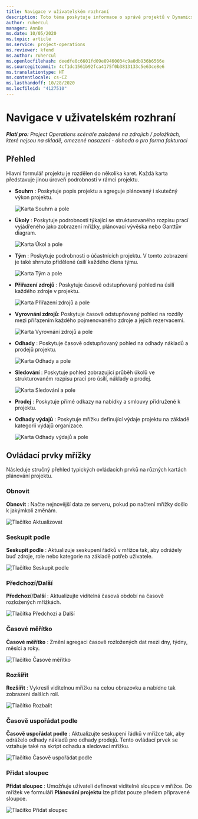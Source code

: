 ```yaml
---
title: Navigace v uživatelském rozhraní
description: Toto téma poskytuje informace o správě projektů v Dynamics 365 Project Operations.
author: ruhercul
manager: AnnBe
ms.date: 10/05/2020
ms.topic: article
ms.service: project-operations
ms.reviewer: kfend
ms.author: ruhercul
ms.openlocfilehash: deedfe0c6601fd09e09460034c9a0db936b6566e
ms.sourcegitcommit: 4cf1dc1561b92fca4175f0b3813133c5e63ce8e6
ms.translationtype: HT
ms.contentlocale: cs-CZ
ms.lasthandoff: 10/28/2020
ms.locfileid: "4127510"
---
```

# <a name="navigating-the-user-interface"></a>Navigace v uživatelském rozhraní

_**Platí pro:** Project Operations scénáře založené na zdrojích / položkách, které nejsou na skladě, omezené nasazení - dohoda o pro forma fakturaci_

## <a name="overview"></a>Přehled

Hlavní formulář projektu je rozdělen do několika karet. Každá karta představuje jinou úroveň podrobností v rámci projektu.

- **Souhrn** : Poskytuje popis projektu a agreguje plánovaný i skutečný výkon projektu.

    ![Karta Souhrn a pole](media/navigation7.png)

- **Úkoly** : Poskytuje podrobnosti týkající se strukturovaného rozpisu prací vyjádřeného jako zobrazení mřížky, plánovací vývěska nebo Ganttův diagram.

    ![Karta Úkol a pole](media/navigation8.png)

- **Tým** : Poskytuje podrobnosti o účastnících projektu. V tomto zobrazení je také shrnuto přidělené úsilí každého člena týmu.

    ![Karta Tým a pole](media/navigation9.png)

- **Přiřazení zdrojů** : Poskytuje časově odstupňovaný pohled na úsilí každého zdroje v projektu.

    ![Karta Přiřazení zdrojů a pole](media/navigation10.png)

- **Vyrovnání zdrojů**: Poskytuje časově odstupňovaný pohled na rozdíly mezi přiřazením každého pojmenovaného zdroje a jejich rezervacemi.

    ![Karta Vyrovnání zdrojů a pole](media/navigation11.png)

- **Odhady** : Poskytuje časově odstupňovaný pohled na odhady nákladů a prodejů projektu.

    ![Karta Odhady a pole](media/navigation12.png)

- **Sledování** : Poskytuje pohled zobrazující průběh úkolů ve strukturovaném rozpisu prací pro úsilí, náklady a prodej.

    ![Karta Sledování a pole](media/navigation13.png)

- **Prodej** : Poskytuje přímé odkazy na nabídky a smlouvy přidružené k projektu.

- **Odhady výdajů** : Poskytuje mřížku definující výdaje projektu na základě kategorií výdajů organizace.

    ![Karta Odhady výdajů a pole](media/navigation14.png)

## <a name="grid-controls"></a>Ovládací prvky mřížky

Následuje stručný přehled typických ovládacích prvků na různých kartách plánování projektu.

### <a name="refresh"></a>Obnovit

**Obnovit** : Načte nejnovější data ze serveru, pokud po načtení mřížky došlo k jakýmkoli změnám.

![Tlačítko Aktualizovat](media/navigation7.png)

### <a name="group-by"></a>Seskupit podle

**Seskupit podle** : Aktualizuje seskupení řádků v mřížce tak, aby odrážely buď zdroje, role nebo kategorie na základě potřeb uživatele.

![Tlačítko Seskupit podle](media/navigation6.png)

### <a name="previousnext"></a>Předchozí/Další

**Předchozí**/**Další** : Aktualizujte viditelná časová období na časově rozložených mřížkách.

![Tlačítka Předchozí a Další](media/navigation2.png)

### <a name="timescale"></a>Časové měřítko

**Časové měřítko** : Změní agregaci časově rozložených dat mezi dny, týdny, měsíci a roky.

![Tlačítko Časové měřítko](media/navigation3.png)

### <a name="expand"></a>Rozšířit

**Rozšířit** : Vykreslí viditelnou mřížku na celou obrazovku a nabídne tak zobrazení dalších rolí.

![Tlačítko Rozbalit](media/navigation4.png)

### <a name="time-phase-by"></a>Časově uspořádat podle

**Časově uspořádat podle** : Aktualizujte seskupení řádků v mřížce tak, aby odráželo odhady nákladů pro odhady prodejů. Tento ovládací prvek se vztahuje také na skript odhadu a sledovací mřížku.

![Tlačítko Časově uspořádat podle](media/navigation0.png)

### <a name="add-column"></a>Přidat sloupec

**Přidat sloupec** : Umožňuje uživateli definovat viditelné sloupce v mřížce. Do mřížek ve formuláři **Plánování projektu** lze přidat pouze předem připravené sloupce.

![Tlačítko Přidat sloupec](media/navigation5.png)

